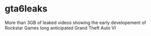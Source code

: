 # gta6leaks
More than 3GB of leaked videos showing the early developement of Rockstar Games long anticipated Grand Theft Auto VI
